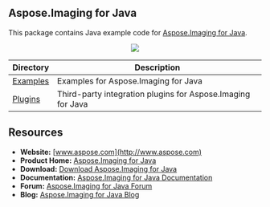 ## Aspose.Imaging for Java

This package contains Java example code for [Aspose.Imaging for Java](https://www.aspose.com/products/imaging/java).

<p align="center">
  <a title="Download ZIP" href="https://github.com/asposeimaging/Aspose_Imaging_Java/archive/master.zip">
     <img src="http://i.imgur.com/hwNhrGZ.png" />
  </a>
</p>

Directory | Description
--------- | -----------
[Examples](Examples)  |  Examples for Aspose.Imaging for Java
[Plugins](Plugins)  |  Third-party integration plugins for Aspose.Imaging for Java

## Resources

+ **Website:** [www.aspose.com](http://www.aspose.com)
+ **Product Home:** [Aspose.Imaging for Java](https://www.aspose.com/products/imaging/java)
+ **Download:** [Download Aspose.Imaging for Java](https://downloads.aspose.com/imaging/java)
+ **Documentation:** [Aspose.Imaging for Java Documentation](https://docs.aspose.com/display/imagingjava/home)
+ **Forum:** [Aspose.Imaging for Java Forum](http://www.aspose.com/community/forums/aspose.imaging-product-family/498/showforum.aspx)
+ **Blog:** [Aspose.Imaging for Java Blog](https://blog.aspose.com/category/aspose-products/aspose.imaging-product-family/)
